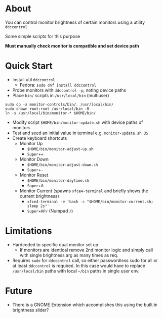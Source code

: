 # About

You can control monitor brightness of certain monitors using a utility `ddccontrol`

Some simple scripts for this purpose

**Must manually check monitor is compatible and set device path**

# Quick Start

- Install util `ddccontrol`
    - Fedora: `sudo dnf install ddccontrol`
- Probe monitors with `ddccontrol -p`, noting device paths
- Place `bin/` scripts in `/usr/local/bin` (multiuser)
```
sudo cp -a monitor-controls/bin/. /usr/local/bin/
sudo chown root:root /usr/local/bin -R
ln -s /usr/local/bin/monitor-* $HOME/bin/
```
- Modify script `$HOME/bin/monitor-update.sh` with device paths of monitors
- Test and seed an initial value in terminal e.g. `monitor-update.sh 35`
- Create keyboard shortcuts
    - Monitor Up
        - `$HOME/bin/monitor-adjust-up.sh`
        - `Super`+`=`
    - Monitor Down
        - `$HOME/bin/monitor-adjust-down.sh`
        - `Super`+`-`
    - Monitor Reset
        - `$HOME/bin/monitor-daytime.sh`
        - `Super`+`0`
    - Monitor Current (spawns `xfce4-terminal` and briefly shows the current brightness)
        - `xfce4-terminal -e 'bash -c "$HOME/bin/monitor-current.sh; sleep 2s"'`
        - `Super`+`KP/` (Numpad `/`)

# Limitations

- Hardcoded to specific dual monitor set up
    - If monitors are identical remove 2nd monitor logic and simply call with single brightness arg as many times as req.
- Requires `sudo` for `ddccontrol` call, so either passwordless sudo for all or at least `ddccontrol` is required. In this case would have to replace `/usr/local/bin` paths with local `~/bin` paths in single user env.

# Future

- There is a GNOME Extension which accomplishes this using the built in brightness slider?

